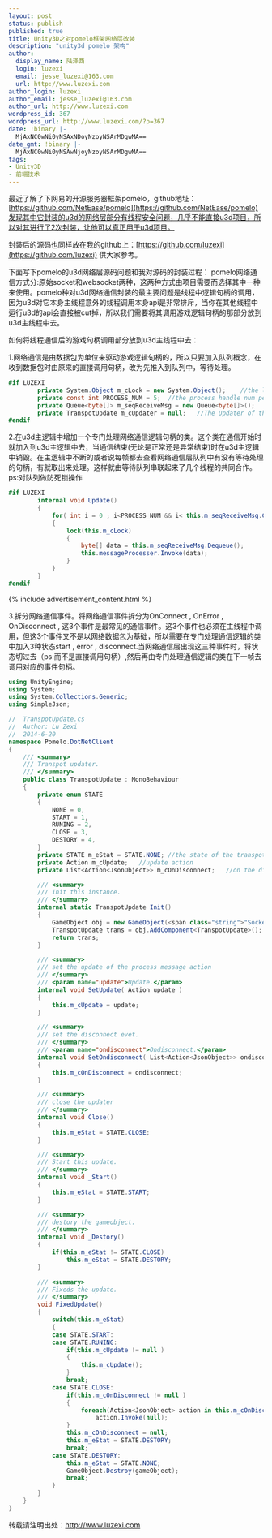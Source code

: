 ```yaml
---
layout: post
status: publish
published: true
title: Unity3D之对pomelo框架网络层改装
description: "unity3d pomelo 架构"
author:
  display_name: 陆泽西
  login: luzexi
  email: jesse_luzexi@163.com
  url: http://www.luzexi.com
author_login: luzexi
author_email: jesse_luzexi@163.com
author_url: http://www.luzexi.com
wordpress_id: 367
wordpress_url: http://www.luzexi.com/?p=367
date: !binary |-
  MjAxNC0wNi0yNSAxNDoyNzoyNSArMDgwMA==
date_gmt: !binary |-
  MjAxNC0wNi0yNSAwNjoyNzoyNSArMDgwMA==
tags:
- Unity3D
- 前端技术
---
```

最近了解了下网易的开源服务器框架pomelo，github地址：[https://github.com/NetEase/pomelo](https://github.com/NetEase/pomelo)发现其中它封装的u3d的网络层部分有线程安全问题，几乎不能直接u3d项目，所以对其进行了2次封装，让他可以真正用于u3d项目。

封装后的源码也同样放在我的github上：[https://github.com/luzexi](https://github.com/luzexi) 供大家参考。

下面写下pomelo的u3d网络层源码问题和我对源码的封装过程：
pomelo网络通信方式分:原始socket和websocket两种，这两种方式由项目需要而选择其中一种来使用。pomelo种对u3d网络通信封装的最主要问题是线程中逻辑句柄的调用，因为u3d对它本身主线程意外的线程调用本身api是非常排斥，当你在其他线程中运行u3d的api会直接被cut掉，所以我们需要将其调用游戏逻辑句柄的那部分放到u3d主线程中去。

如何将线程通信后的游戏句柄调用部分放到u3d主线程中去：

1.网络通信是由数据包为单位来驱动游戏逻辑句柄的，所以只要加入队列概念，在收到数据包时由原来的直接调用句柄，改为先推入到队列中，等待处理。

``` c#
#if LUZEXI
        private System.Object m_cLock = new System.Object();    //the lock object
        private const int PROCESS_NUM = 5;  //the process handle num per fps
        private Queue<byte[]> m_seqReceiveMsg = new Queue<byte[]>();    //the message queue
        private TranspotUpdate m_cUpdater = null;   //The Updater of the message queue
#endif
```

2.在u3d主逻辑中增加一个专门处理网络通信逻辑句柄的类。这个类在通信开始时就加入到u3d主逻辑中去，当通信结束(无论是正常还是异常结束)时在u3d主逻辑中销毁。在主逻辑中不断的或者说每帧都去查看网络通信层队列中有没有等待处理的句柄，有就取出来处理。这样就由等待队列串联起来了几个线程的共同合作。ps:对队列做防死锁操作

``` c#
#if LUZEXI
        internal void Update()
        {
            for( int i = 0 ; i<PROCESS_NUM && i< this.m_seqReceiveMsg.Count; i++)
            {
                lock(this.m_cLock)
                {
                    byte[] data = this.m_seqReceiveMsg.Dequeue();
                    this.messageProcesser.Invoke(data);
                }
            }
        }
#endif
```

{% include advertisement_content.html %}

3.拆分网络通信事件。将网络通信事件拆分为OnConnect , OnError , OnDisconnect , 这3个事件是最常见的通信事件。这3个事件也必须在主线程中调用，但这3个事件又不是以网络数据包为基础，所以需要在专门处理通信逻辑的类中加入3种状态start , error , disconnect.当网络通信层出现这三种事件时，将状态切过去（ps:而不是直接调用句柄）,然后再由专门处理通信逻辑的类在下一帧去调用对应的事件句柄。

``` c#
using UnityEngine;
using System;
using System.Collections.Generic;
using SimpleJson;

//  TranspotUpdate.cs
//  Author: Lu Zexi
//  2014-6-20
namespace Pomelo.DotNetClient
{
    /// <summary>
    /// Transpot updater.
    /// </summary>
    public class TranspotUpdate : MonoBehaviour
    {
        private enum STATE
        {
            NONE = 0,
            START = 1,
            RUNING = 2,
            CLOSE = 3,
            DESTORY = 4,
        }
        private STATE m_eStat = STATE.NONE; //the state of the transpotUpdate
        private Action m_cUpdate;   //update action
        private List<Action<JsonObject>> m_cOnDisconnect;   //on the disconnect

        /// <summary>
        /// Init this instance.
        /// </summary>
        internal static TranspotUpdate Init()
        {
            GameObject obj = new GameObject(<span class="string">"Socket");
            TranspotUpdate trans = obj.AddComponent<TranspotUpdate>();
            return trans;
        }

        /// <summary>
        /// set the update of the process message action
        /// </summary>
        /// <param name="update">Update.</param>
        internal void SetUpdate( Action update )
        {
            this.m_cUpdate = update;
        }

        /// <summary>
        /// set the disconnect evet.
        /// </summary>
        /// <param name="ondisconnect">Ondisconnect.</param>
        internal void SetOndisconnect( List<Action<JsonObject>> ondisconnect )
        {
            this.m_cOnDisconnect = ondisconnect;
        }

        /// <summary>
        /// close the updater
        /// </summary>
        internal void Close()
        {
            this.m_eStat = STATE.CLOSE;
        }

        /// <summary>
        /// Start this update.
        /// </summary>
        internal void _Start()
        {
            this.m_eStat = STATE.START;
        }

        /// <summary>
        /// destory the gameobject.
        /// </summary>
        internal void _Destory()
        {
            if(this.m_eStat != STATE.CLOSE)
                this.m_eStat = STATE.DESTORY;
        }

        /// <summary>
        /// Fixeds the update.
        /// </summary>
        void FixedUpdate()
        {
            switch(this.m_eStat)
            {
            case STATE.START:
            case STATE.RUNING:
                if(this.m_cUpdate != null )
                {
                    this.m_cUpdate();
                }
                break;
            case STATE.CLOSE:
                if(this.m_cOnDisconnect != null )
                {
                    foreach(Action<JsonObject> action in this.m_cOnDisconnect)
                        action.Invoke(null);
                }
                this.m_cOnDisconnect = null;
                this.m_eStat = STATE.DESTORY;
                break;
            case STATE.DESTORY:
                this.m_eStat = STATE.NONE;
                GameObject.Destroy(gameObject);
                break;
            }
        }
    }
}
```

转载请注明出处：http://www.luzexi.com

